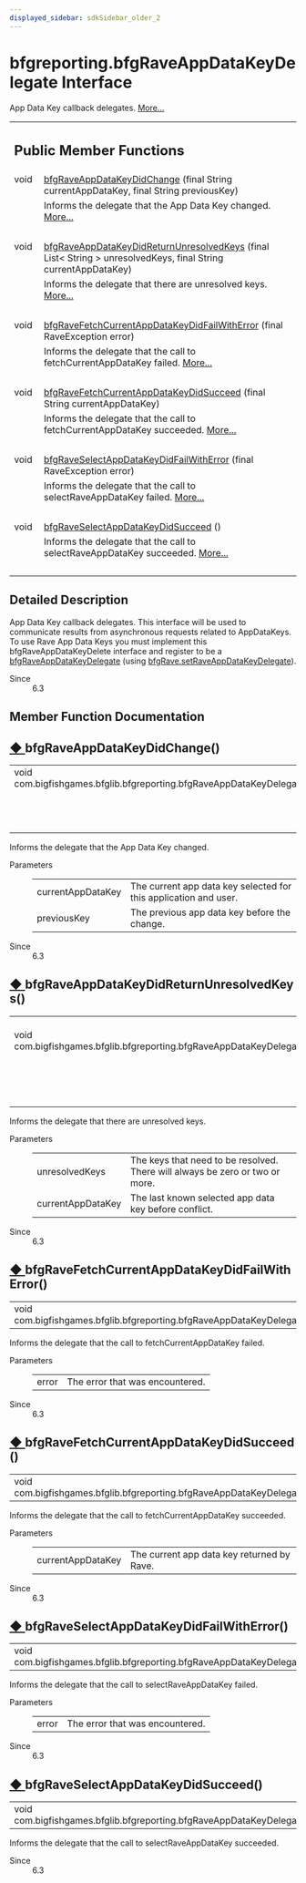 ```yaml
---
displayed_sidebar: sdkSidebar_older_2
---
```

# bfgreporting.bfgRaveAppDataKeyDelegate Interface 

<div class="contents">App Data Key callback delegates.    <a href="interfacecom_1_1bigfishgames_1_1bfglib_1_1bfgreporting_1_1bfg_rave_app_data_key_delegate.html#details">More...</a><table class="memberdecls"><tr class="heading"><td colspan="2"><h2 class="groupheader"><a id="pub-methods" name="pub-methods"></a> Public Member Functions</h2></td></tr><tr class="memitem:a96805dc794e3dce7760c84731b136595"><td class="memItemLeft" align="right" valign="top">void&#160;</td><td class="memItemRight" valign="bottom"><a class="el" href="interfacecom_1_1bigfishgames_1_1bfglib_1_1bfgreporting_1_1bfg_rave_app_data_key_delegate.html#a96805dc794e3dce7760c84731b136595">bfgRaveAppDataKeyDidChange</a> (final String currentAppDataKey, final String previousKey)</td></tr><tr class="memdesc:a96805dc794e3dce7760c84731b136595"><td class="mdescLeft">&#160;</td><td class="mdescRight">Informs the delegate that the App Data Key changed.  <a href="interfacecom_1_1bigfishgames_1_1bfglib_1_1bfgreporting_1_1bfg_rave_app_data_key_delegate.html#a96805dc794e3dce7760c84731b136595">More...</a><br /></td></tr><tr class="separator:a96805dc794e3dce7760c84731b136595"><td class="memSeparator" colspan="2">&#160;</td></tr><tr class="memitem:a15fc521ef94e6f90f72e0e5bc53eb9d9"><td class="memItemLeft" align="right" valign="top">void&#160;</td><td class="memItemRight" valign="bottom"><a class="el" href="interfacecom_1_1bigfishgames_1_1bfglib_1_1bfgreporting_1_1bfg_rave_app_data_key_delegate.html#a15fc521ef94e6f90f72e0e5bc53eb9d9">bfgRaveAppDataKeyDidReturnUnresolvedKeys</a> (final List&lt; String &gt; unresolvedKeys, final String currentAppDataKey)</td></tr><tr class="memdesc:a15fc521ef94e6f90f72e0e5bc53eb9d9"><td class="mdescLeft">&#160;</td><td class="mdescRight">Informs the delegate that there are unresolved keys.  <a href="interfacecom_1_1bigfishgames_1_1bfglib_1_1bfgreporting_1_1bfg_rave_app_data_key_delegate.html#a15fc521ef94e6f90f72e0e5bc53eb9d9">More...</a><br /></td></tr><tr class="separator:a15fc521ef94e6f90f72e0e5bc53eb9d9"><td class="memSeparator" colspan="2">&#160;</td></tr><tr class="memitem:a00a1f976175764d7c0788c2603196b5b"><td class="memItemLeft" align="right" valign="top">void&#160;</td><td class="memItemRight" valign="bottom"><a class="el" href="interfacecom_1_1bigfishgames_1_1bfglib_1_1bfgreporting_1_1bfg_rave_app_data_key_delegate.html#a00a1f976175764d7c0788c2603196b5b">bfgRaveFetchCurrentAppDataKeyDidFailWithError</a> (final RaveException error)</td></tr><tr class="memdesc:a00a1f976175764d7c0788c2603196b5b"><td class="mdescLeft">&#160;</td><td class="mdescRight">Informs the delegate that the call to fetchCurrentAppDataKey failed.  <a href="interfacecom_1_1bigfishgames_1_1bfglib_1_1bfgreporting_1_1bfg_rave_app_data_key_delegate.html#a00a1f976175764d7c0788c2603196b5b">More...</a><br /></td></tr><tr class="separator:a00a1f976175764d7c0788c2603196b5b"><td class="memSeparator" colspan="2">&#160;</td></tr><tr class="memitem:af51315f32c0e7d9bb9a0e4a5bc4981f0"><td class="memItemLeft" align="right" valign="top">void&#160;</td><td class="memItemRight" valign="bottom"><a class="el" href="interfacecom_1_1bigfishgames_1_1bfglib_1_1bfgreporting_1_1bfg_rave_app_data_key_delegate.html#af51315f32c0e7d9bb9a0e4a5bc4981f0">bfgRaveFetchCurrentAppDataKeyDidSucceed</a> (final String currentAppDataKey)</td></tr><tr class="memdesc:af51315f32c0e7d9bb9a0e4a5bc4981f0"><td class="mdescLeft">&#160;</td><td class="mdescRight">Informs the delegate that the call to fetchCurrentAppDataKey succeeded.  <a href="interfacecom_1_1bigfishgames_1_1bfglib_1_1bfgreporting_1_1bfg_rave_app_data_key_delegate.html#af51315f32c0e7d9bb9a0e4a5bc4981f0">More...</a><br /></td></tr><tr class="separator:af51315f32c0e7d9bb9a0e4a5bc4981f0"><td class="memSeparator" colspan="2">&#160;</td></tr><tr class="memitem:a17876adbaf8e298f43ba42f9b15de9cd"><td class="memItemLeft" align="right" valign="top">void&#160;</td><td class="memItemRight" valign="bottom"><a class="el" href="interfacecom_1_1bigfishgames_1_1bfglib_1_1bfgreporting_1_1bfg_rave_app_data_key_delegate.html#a17876adbaf8e298f43ba42f9b15de9cd">bfgRaveSelectAppDataKeyDidFailWithError</a> (final RaveException error)</td></tr><tr class="memdesc:a17876adbaf8e298f43ba42f9b15de9cd"><td class="mdescLeft">&#160;</td><td class="mdescRight">Informs the delegate that the call to selectRaveAppDataKey failed.  <a href="interfacecom_1_1bigfishgames_1_1bfglib_1_1bfgreporting_1_1bfg_rave_app_data_key_delegate.html#a17876adbaf8e298f43ba42f9b15de9cd">More...</a><br /></td></tr><tr class="separator:a17876adbaf8e298f43ba42f9b15de9cd"><td class="memSeparator" colspan="2">&#160;</td></tr><tr class="memitem:a2fc2133d2762aa455a57e3a21748ed4a"><td class="memItemLeft" align="right" valign="top">void&#160;</td><td class="memItemRight" valign="bottom"><a class="el" href="interfacecom_1_1bigfishgames_1_1bfglib_1_1bfgreporting_1_1bfg_rave_app_data_key_delegate.html#a2fc2133d2762aa455a57e3a21748ed4a">bfgRaveSelectAppDataKeyDidSucceed</a> ()</td></tr><tr class="memdesc:a2fc2133d2762aa455a57e3a21748ed4a"><td class="mdescLeft">&#160;</td><td class="mdescRight">Informs the delegate that the call to selectRaveAppDataKey succeeded.  <a href="interfacecom_1_1bigfishgames_1_1bfglib_1_1bfgreporting_1_1bfg_rave_app_data_key_delegate.html#a2fc2133d2762aa455a57e3a21748ed4a">More...</a><br /></td></tr><tr class="separator:a2fc2133d2762aa455a57e3a21748ed4a"><td class="memSeparator" colspan="2">&#160;</td></tr></table><a name="details" id="details"></a><h2 class="groupheader">Detailed Description</h2><div class="textblock">App Data Key callback delegates. This interface will be used to communicate results from asynchronous requests related to AppDataKeys. To use Rave App Data Keys you must implement this bfgRaveAppDataKeyDelete interface and register to be a <a class="el" href="interfacecom_1_1bigfishgames_1_1bfglib_1_1bfgreporting_1_1bfg_rave_app_data_key_delegate.html" title="App Data Key callback delegates.">bfgRaveAppDataKeyDelegate</a> (using <a class="el" href="classcom_1_1bigfishgames_1_1bfglib_1_1bfgreporting_1_1bfg_rave.html#a5cd37d17f604bd2b6a32e6dcbff652e2" title="Set the Rave AppDataKeys delegate to be informed of app data key changes and conflicts.">bfgRave.setRaveAppDataKeyDelegate</a>).<dl class="section since"><dt>Since</dt><dd>6.3 </dd></dl></div><h2 class="groupheader">Member Function Documentation</h2><a id="a96805dc794e3dce7760c84731b136595" name="a96805dc794e3dce7760c84731b136595"></a><h2 class="memtitle"><span class="permalink"><a href="#a96805dc794e3dce7760c84731b136595">&#9670;&nbsp;</a></span>bfgRaveAppDataKeyDidChange()</h2><div class="memitem"><div class="memproto"><table class="memname"><tr><td class="memname">void com.bigfishgames.bfglib.bfgreporting.bfgRaveAppDataKeyDelegate.bfgRaveAppDataKeyDidChange </td><td>(</td><td class="paramtype">final String&#160;</td><td class="paramname"><em>currentAppDataKey</em>, </td></tr><tr><td class="paramkey"></td><td></td><td class="paramtype">final String&#160;</td><td class="paramname"><em>previousKey</em>&#160;</td></tr><tr><td></td><td>)</td><td></td><td></td></tr></table></div><div class="memdoc">Informs the delegate that the App Data Key changed. <dl class="params"><dt>Parameters</dt><dd><table class="params"><tr><td class="paramname">currentAppDataKey</td><td>The current app data key selected for this application and user. </td></tr><tr><td class="paramname">previousKey</td><td>The previous app data key before the change. </td></tr></table></dd></dl><dl class="section since"><dt>Since</dt><dd>6.3 </dd></dl></div></div><a id="a15fc521ef94e6f90f72e0e5bc53eb9d9" name="a15fc521ef94e6f90f72e0e5bc53eb9d9"></a><h2 class="memtitle"><span class="permalink"><a href="#a15fc521ef94e6f90f72e0e5bc53eb9d9">&#9670;&nbsp;</a></span>bfgRaveAppDataKeyDidReturnUnresolvedKeys()</h2><div class="memitem"><div class="memproto"><table class="memname"><tr><td class="memname">void com.bigfishgames.bfglib.bfgreporting.bfgRaveAppDataKeyDelegate.bfgRaveAppDataKeyDidReturnUnresolvedKeys </td><td>(</td><td class="paramtype">final List&lt; String &gt;&#160;</td><td class="paramname"><em>unresolvedKeys</em>, </td></tr><tr><td class="paramkey"></td><td></td><td class="paramtype">final String&#160;</td><td class="paramname"><em>currentAppDataKey</em>&#160;</td></tr><tr><td></td><td>)</td><td></td><td></td></tr></table></div><div class="memdoc">Informs the delegate that there are unresolved keys. <dl class="params"><dt>Parameters</dt><dd><table class="params"><tr><td class="paramname">unresolvedKeys</td><td>The keys that need to be resolved. There will always be zero or two or more. </td></tr><tr><td class="paramname">currentAppDataKey</td><td>The last known selected app data key before conflict. </td></tr></table></dd></dl><dl class="section since"><dt>Since</dt><dd>6.3 </dd></dl></div></div><a id="a00a1f976175764d7c0788c2603196b5b" name="a00a1f976175764d7c0788c2603196b5b"></a><h2 class="memtitle"><span class="permalink"><a href="#a00a1f976175764d7c0788c2603196b5b">&#9670;&nbsp;</a></span>bfgRaveFetchCurrentAppDataKeyDidFailWithError()</h2><div class="memitem"><div class="memproto"><table class="memname"><tr><td class="memname">void com.bigfishgames.bfglib.bfgreporting.bfgRaveAppDataKeyDelegate.bfgRaveFetchCurrentAppDataKeyDidFailWithError </td><td>(</td><td class="paramtype">final RaveException&#160;</td><td class="paramname"><em>error</em></td><td>)</td><td></td></tr></table></div><div class="memdoc">Informs the delegate that the call to fetchCurrentAppDataKey failed. <dl class="params"><dt>Parameters</dt><dd><table class="params"><tr><td class="paramname">error</td><td>The error that was encountered. </td></tr></table></dd></dl><dl class="section since"><dt>Since</dt><dd>6.3 </dd></dl></div></div><a id="af51315f32c0e7d9bb9a0e4a5bc4981f0" name="af51315f32c0e7d9bb9a0e4a5bc4981f0"></a><h2 class="memtitle"><span class="permalink"><a href="#af51315f32c0e7d9bb9a0e4a5bc4981f0">&#9670;&nbsp;</a></span>bfgRaveFetchCurrentAppDataKeyDidSucceed()</h2><div class="memitem"><div class="memproto"><table class="memname"><tr><td class="memname">void com.bigfishgames.bfglib.bfgreporting.bfgRaveAppDataKeyDelegate.bfgRaveFetchCurrentAppDataKeyDidSucceed </td><td>(</td><td class="paramtype">final String&#160;</td><td class="paramname"><em>currentAppDataKey</em></td><td>)</td><td></td></tr></table></div><div class="memdoc">Informs the delegate that the call to fetchCurrentAppDataKey succeeded. <dl class="params"><dt>Parameters</dt><dd><table class="params"><tr><td class="paramname">currentAppDataKey</td><td>The current app data key returned by Rave. </td></tr></table></dd></dl><dl class="section since"><dt>Since</dt><dd>6.3 </dd></dl></div></div><a id="a17876adbaf8e298f43ba42f9b15de9cd" name="a17876adbaf8e298f43ba42f9b15de9cd"></a><h2 class="memtitle"><span class="permalink"><a href="#a17876adbaf8e298f43ba42f9b15de9cd">&#9670;&nbsp;</a></span>bfgRaveSelectAppDataKeyDidFailWithError()</h2><div class="memitem"><div class="memproto"><table class="memname"><tr><td class="memname">void com.bigfishgames.bfglib.bfgreporting.bfgRaveAppDataKeyDelegate.bfgRaveSelectAppDataKeyDidFailWithError </td><td>(</td><td class="paramtype">final RaveException&#160;</td><td class="paramname"><em>error</em></td><td>)</td><td></td></tr></table></div><div class="memdoc">Informs the delegate that the call to selectRaveAppDataKey failed. <dl class="params"><dt>Parameters</dt><dd><table class="params"><tr><td class="paramname">error</td><td>The error that was encountered. </td></tr></table></dd></dl><dl class="section since"><dt>Since</dt><dd>6.3 </dd></dl></div></div><a id="a2fc2133d2762aa455a57e3a21748ed4a" name="a2fc2133d2762aa455a57e3a21748ed4a"></a><h2 class="memtitle"><span class="permalink"><a href="#a2fc2133d2762aa455a57e3a21748ed4a">&#9670;&nbsp;</a></span>bfgRaveSelectAppDataKeyDidSucceed()</h2><div class="memitem"><div class="memproto"><table class="memname"><tr><td class="memname">void com.bigfishgames.bfglib.bfgreporting.bfgRaveAppDataKeyDelegate.bfgRaveSelectAppDataKeyDidSucceed </td><td>(</td><td class="paramname"></td><td>)</td><td></td></tr></table></div><div class="memdoc">Informs the delegate that the call to selectRaveAppDataKey succeeded. <dl class="section since"><dt>Since</dt><dd>6.3 </dd></dl></div></div></div> 

